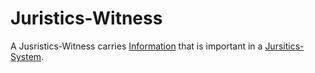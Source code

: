 # Juristics-Witness

A Jusristics-Witness carries [Information](60007.md) that is important in a [Jursitics-System](670001.md).
